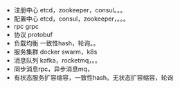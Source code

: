 - 注册中心 etcd，zookeeper，consul。。。
- 配置中心 etcd，consul，zookeeper，。。。
- rpc  grpc
- 协议 protobuf
- 负载均衡 一致性hash，轮询。。
- 服务集群 docker swarm，k8s
- 消息队列 kafka，rocketmq，。。
- 同步消息rpc，异步消息mq，
- 有状态服务扩容缩容，一致性hash。无状态扩容缩容，轮询


